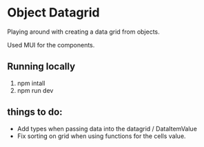 # Object Datagrid
Playing around with creating a data grid from objects.

Used MUI for the components.

## Running locally
1. npm intall
2. npm run dev

## things to do:
- Add types when passing data into the datagrid / DataItemValue
- Fix sorting on grid when using functions for the cells value.
